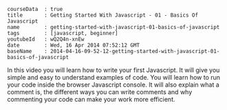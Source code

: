 ```
courseData	: true
title		: Getting Started With Javascript - 01 - Basics Of Javascript
name		: getting-started-with-javascript-01-basics-of-javascript
tags		: [javascript, beginner]
youtubeId	: wQ2Q4n-xnEw
date		: Wed, 16 Apr 2014 07:52:12 GMT
baseName	: 2014-04-16-09-52-12-getting-started-with-javascript-01-basics-of-javascript
```

In this video you will learn how to write your first Javascript. It will give you simple and easy to understand examples of code. You will learn how to run your code inside the browser Javascript console. It will also explain what a comment is, the different ways you can write comments and why commenting your code can make your work more efficient.